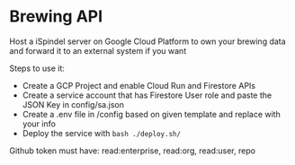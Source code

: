 # Brewing API

Host a iSpindel server on Google Cloud Platform to own your brewing data and forward it to an external system if you want

Steps to use it:

* Create a GCP Project and enable Cloud Run and Firestore APIs
* Create a service account that has Firestore User role and paste the JSON Key in config/sa.json
* Create a .env file in /config based on given template and replace with your info
* Deploy the service with `bash ./deploy.sh/`


Github token must have:
read:enterprise, read:org, read:user, repo
